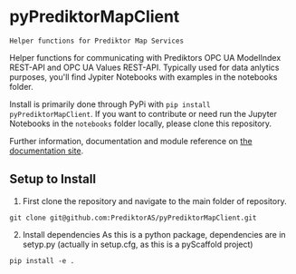 # pyPrediktorMapClient


    Helper functions for Prediktor Map Services


Helper functions for communicating with Prediktors OPC UA ModelIndex REST-API and OPC UA
Values REST-API. Typically used for data anlytics purposes, you'll find Jypiter Notebooks
with examples in the notebooks folder.

Install is primarily done through PyPi with `pip install pyPrediktorMapClient`. If you want to contribute or need
run the Jupyter Notebooks in the `notebooks` folder locally, please clone this repository.

Further information, documentation and module reference on [the documentation site](https://prediktoras.github.io/pyPrediktorMapClient).

## Setup to Install
1. First clone the repository and navigate to the main folder of repository.
```
git clone git@github.com:PrediktorAS/pyPrediktorMapClient.git
```
2. Install dependencies
As this is a python package, dependencies are in setyp.py (actually in setup.cfg, as this is a pyScaffold project)
```
pip install -e .
```

